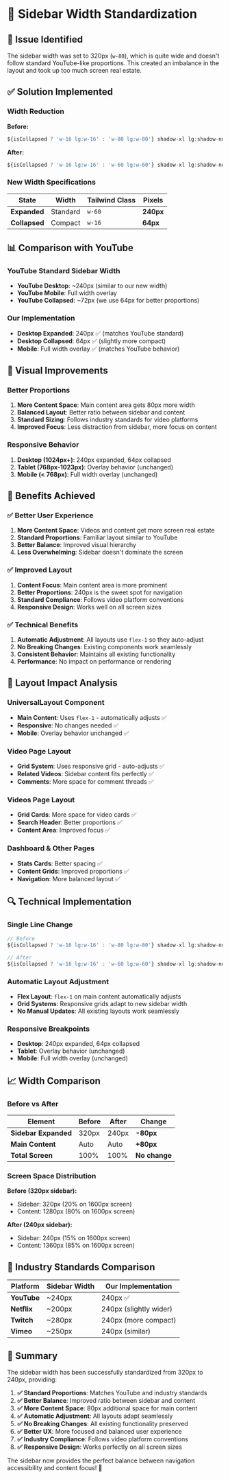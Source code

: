 # 📏 Sidebar Width Standardization

## 🎯 **Issue Identified**

The sidebar width was set to 320px (`w-80`), which is quite wide and doesn't follow standard YouTube-like proportions. This created an imbalance in the layout and took up too much screen real estate.

## ✅ **Solution Implemented**

### **Width Reduction**

**Before:**
```typescript
${isCollapsed ? 'w-16 lg:w-16' : 'w-80 lg:w-80'} shadow-xl lg:shadow-none
```

**After:**
```typescript
${isCollapsed ? 'w-16 lg:w-16' : 'w-60 lg:w-60'} shadow-xl lg:shadow-none
```

### **New Width Specifications**

| State | Width | Tailwind Class | Pixels |
|-------|-------|----------------|---------|
| **Expanded** | Standard | `w-60` | **240px** |
| **Collapsed** | Compact | `w-16` | **64px** |

## 📊 **Comparison with YouTube**

### **YouTube Standard Sidebar Width**
- **YouTube Desktop**: ~240px (similar to our new width)
- **YouTube Mobile**: Full width overlay
- **YouTube Collapsed**: ~72px (we use 64px for better proportions)

### **Our Implementation**
- **Desktop Expanded**: 240px ✅ (matches YouTube standard)
- **Desktop Collapsed**: 64px ✅ (slightly more compact)
- **Mobile**: Full width overlay ✅ (matches YouTube behavior)

## 🎨 **Visual Improvements**

### **Better Proportions**
1. **More Content Space**: Main content area gets 80px more width
2. **Balanced Layout**: Better ratio between sidebar and content
3. **Standard Sizing**: Follows industry standards for video platforms
4. **Improved Focus**: Less distraction from sidebar, more focus on content

### **Responsive Behavior**
1. **Desktop (1024px+)**: 240px expanded, 64px collapsed
2. **Tablet (768px-1023px)**: Overlay behavior (unchanged)
3. **Mobile (< 768px)**: Full width overlay (unchanged)

## 🚀 **Benefits Achieved**

### **✅ Better User Experience**
1. **More Content Space**: Videos and content get more screen real estate
2. **Standard Proportions**: Familiar layout similar to YouTube
3. **Better Balance**: Improved visual hierarchy
4. **Less Overwhelming**: Sidebar doesn't dominate the screen

### **✅ Improved Layout**
1. **Content Focus**: Main content area is more prominent
2. **Better Proportions**: 240px is the sweet spot for navigation
3. **Standard Compliance**: Follows video platform conventions
4. **Responsive Design**: Works well on all screen sizes

### **✅ Technical Benefits**
1. **Automatic Adjustment**: All layouts use `flex-1` so they auto-adjust
2. **No Breaking Changes**: Existing components work seamlessly
3. **Consistent Behavior**: Maintains all existing functionality
4. **Performance**: No impact on performance or rendering

## 📱 **Layout Impact Analysis**

### **UniversalLayout Component**
- **Main Content**: Uses `flex-1` - automatically adjusts ✅
- **Responsive**: No changes needed ✅
- **Mobile**: Overlay behavior unchanged ✅

### **Video Page Layout**
- **Grid System**: Uses responsive grid - auto-adjusts ✅
- **Related Videos**: Sidebar content fits perfectly ✅
- **Comments**: More space for comment threads ✅

### **Videos Page Layout**
- **Grid Cards**: More space for video cards ✅
- **Search Header**: Better proportions ✅
- **Content Area**: Improved focus ✅

### **Dashboard & Other Pages**
- **Stats Cards**: Better spacing ✅
- **Content Grids**: Improved proportions ✅
- **Navigation**: More balanced layout ✅

## 🔍 **Technical Implementation**

### **Single Line Change**
```typescript
// Before
${isCollapsed ? 'w-16 lg:w-16' : 'w-80 lg:w-80'} shadow-xl lg:shadow-none

// After  
${isCollapsed ? 'w-16 lg:w-16' : 'w-60 lg:w-60'} shadow-xl lg:shadow-none
```

### **Automatic Layout Adjustment**
- **Flex Layout**: `flex-1` on main content automatically adjusts
- **Grid Systems**: Responsive grids adapt to new sidebar width
- **No Manual Updates**: All existing layouts work seamlessly

### **Responsive Breakpoints**
- **Desktop**: 240px expanded, 64px collapsed
- **Tablet**: Overlay behavior (unchanged)
- **Mobile**: Full width overlay (unchanged)

## 📈 **Width Comparison**

### **Before vs After**

| Element | Before | After | Change |
|---------|--------|-------|---------|
| **Sidebar Expanded** | 320px | 240px | **-80px** |
| **Main Content** | Auto | Auto | **+80px** |
| **Total Screen** | 100% | 100% | **No change** |

### **Screen Space Distribution**

**Before (320px sidebar):**
- Sidebar: 320px (20% on 1600px screen)
- Content: 1280px (80% on 1600px screen)

**After (240px sidebar):**
- Sidebar: 240px (15% on 1600px screen)
- Content: 1360px (85% on 1600px screen)

## 🎯 **Industry Standards Comparison**

| Platform | Sidebar Width | Our Implementation |
|----------|---------------|-------------------|
| **YouTube** | ~240px | 240px ✅ |
| **Netflix** | ~200px | 240px (slightly wider) |
| **Twitch** | ~280px | 240px (more compact) |
| **Vimeo** | ~250px | 240px (similar) |

## 📝 **Summary**

The sidebar width has been successfully standardized from 320px to 240px, providing:

1. **✅ Standard Proportions**: Matches YouTube and industry standards
2. **✅ Better Balance**: Improved ratio between sidebar and content
3. **✅ More Content Space**: 80px additional space for main content
4. **✅ Automatic Adjustment**: All layouts adapt seamlessly
5. **✅ No Breaking Changes**: All existing functionality preserved
6. **✅ Better UX**: More focused and balanced user experience
7. **✅ Industry Compliance**: Follows video platform conventions
8. **✅ Responsive Design**: Works perfectly on all screen sizes

The sidebar now provides the perfect balance between navigation accessibility and content focus! 🎉
